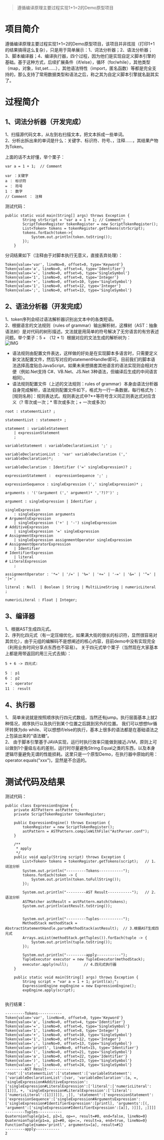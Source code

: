 > 遵循编译原理主要过程实现1+1=2的Demo原型项目

# 项目简介
遵循编译原理主要过程实现1+1=2的Demo原型项目，该项目并非炫技（打印1+1的结果搞得这么复杂），只是用于简单展示：1、词法分析器；2、语法分析器；3、脚本编译器；4、编译执行器，四个过程，因为他们是实现自定义脚本引擎的基础。基于这种方式，后续扩展条件（if/else），循环（for/while），其他类型（map，对象，list,set……），其他语法特性（import，匿名函数）等都是完全支持的，那么支持了常用数据类型和语法之后，称之其为自定义脚本引擎就名副其实了。

# 过程简介

## 1、词法分析器（开发完成） 
  1、扫描源代码文本，从左到右扫描文本，把文本拆成一些单词。  
  2、分析出拆出来的单词是什么：关键字、标识符、符号、，注释……，其结果产物为Token。

上面的话不太好懂，举个栗子：
```
var a = 1 + 1;  // Comment

var ：关键字
a ： 标识符
= ： 符号
1 ： 数字
// Comment ： 注释

```

测试代码：    
```
public static void main(String[] args) throws Exception {
        String strScript = "var a = 1 + 1; // Comment";
        ScriptTokenRegister tokenRegister = new ScriptTokenRegister();
        List<Token> tokens = tokenRegister.getTokens(strScript);
        tokens.forEach(token->{
            System.out.println(token.toString());
        });
    }
```

分词结果如下（注释由于对脚本执行无意义，直接丢弃处理）：

```
Token{value='var', lineNo=0, offset=0, type='Keyword'}
Token{value='a', lineNo=0, offset=4, type='Identifier'}
Token{value='=', lineNo=0, offset=6, type='SingleSymbol'}
Token{value='1', lineNo=0, offset=8, type='Integer'}
Token{value='+', lineNo=0, offset=10, type='SingleSymbol'}
Token{value='1', lineNo=0, offset=12, type='Integer'}
Token{value=';', lineNo=0, offset=13, type='SingleSymbol'}
```

## 2、语法分析器（开发完成） 
  1、token序列会经过语法解析器识别出文本中的各类短语。  
  2、根据语言的文法规则（rules of grammar）输出解析树，这棵树（AST：抽象语法树）是对代码的树形描述。文法就是用简单的符号解决了无穷语言的有穷表述问题。举个栗子：5 + （12 * 1）根据对应的文法生成的解析树为：  
![IMG](https://s1.ax1x.com/2022/03/09/bfZqwn.png)  

* 语法规则由配置文件表达，这样做的好处是在实现脚本多语言时，只需要定义新文法配置文件，然后写对应的statementHandler即可。目前我们的脚本语法选择高度贴合JavaScript，如果未来想搞套其他语言的语法实现则会相对方便（例如.Net支持 C#、VB.Net、JS.Net 3种语法，但编译后生成的中间语言相同）。
* 语法规则配置文件（上述的文法规则：rules of grammar）本身由语法分析器自身完成解析，语法规则配置文件如下，格式为一行一条数据，每行格式为：[规则名称]：规则表达式。规则表达式中\?\*\+等符号含义同正则表达式对应含义（? 零次或一次；* 零次或多次；+ 一次或多次）
```
root : statementList? ;

statementList : statement+ ;

statement : variableStatement
    | expressionStatement
    ;

variableStatement : variableDeclarationList ';' ;

variableDeclarationList : 'var' variableDeclaration (',' variableDeclaration)*;

variableDeclaration : Identifier ('=' singleExpression)? ;

expressionStatement :  expressionSequence ';' ;

expressionSequence : singleExpression (',' singleExpression)* ;

arguments : '('(argument (',' argument)* ','?)?')' ;

argument : singleExpression | Identifier ;

singleExpression
    : singleExpression arguments                                            # ArgumentsExpression
    | singleExpression ('+' | '-') singleExpression                         # AdditiveExpression
    | singleExpression '=' singleExpression                                 # AssignmentExpression
    | singleExpression assignmentOperator singleExpression                  # AssignmentOperatorExpression
    | Identifier                                                            # IdentifierExpression
    | literal                                                               # LiteralExpression
    ;

assignmentOperator : '*=' | '/=' | '%=' | '+=' | '-=' | '&=' | '^=' | '|=';

literal : Null  | Boolean | String | MultiLineString | numericLiteral ;

numericLiteral : Float | Integer;
```

## 3、编译器
  1、根据AST生成四元式。  
  2、序列化四元式（有一定压缩优化，如果满大街的很长的标识符，显然很容易对其优化），由于元组的编解码不是想阐述的核心内容，目前demo中没有实现完全（利用业务时间分享点东西也不容易）。
  关于四元式举个栗子（当然现在大家基本上都是用带返回的用三元式去搞）：
```
5 + 6 -> 四元式:

5 ： p1
6 ： p2
+ ： operator
11 ： result
```

## 4、执行器  
  1、 简单来说就是按照顺序执行四元式数组，当然还有jump。执行层面基本上就2种情况，顺序执行以及执行到某个位置之后跳到另外的位置。 我们可以想想for循环转换为do while、可以想想if/else的执行，基本上很多的语法都是在基础语法之上包装出来的“语法糖”。    
  2、 由于脚本引擎基于JAVA实现，运行时执行效率只能做到接近JVM，原则上可以做到1个量级左右的差别，运行时尽量避免String.Equal之类的东西，以及本身逻辑尽量避免无谓的性能损耗。这里只是一个原型Demo，在执行器中原始的用：operator.equals("xxx")，显然是不合适的。
  
# 测试代码及结果
测试代码：
```
public class ExpressionEngine {
    private ASTPattern astPattern;
    private ScriptTokenRegister tokenRegister;

    public ExpressionEngine() throws Exception {
        tokenRegister = new ScriptTokenRegister();
        astPattern = ASTPattern.compileWithFile("AstParser.conf");
    }

    /**
     * apply
     */
    public void apply(String script) throws Exception {
        List<Token> tokens = tokenRegister.getTokens(script);   // 1.词法分析
        System.out.println("---------Tokens-----------");
        tokens.forEach(token -> {
            System.out.println(token.toFullString());
        });

        System.out.println("---------AST Result-----------");   // 2.语法分析
        ASTMatcher astResult = astPattern.match(tokens);
        System.out.println(astResult.toString());


        System.out.println("---------Tuples-----------");
        MethodStack methodStack = AbstractStatementHandle.parseMethodStack(astResult);  // 3.根据AST生成四元式
        Arrays.asList(methodStack.getTuples()).forEach(tuple -> {
            System.out.println(tuple.toString());
        });

        System.out.println("---------apply-----------");
        TupleExecutor executor = new TupleExecutor(methodStack);
        executor.apply(null);       // 4.四元式执行器
    }

    public static void main(String[] args) throws Exception {
        String script = "var a = 1 + 1; printl(a);";
        ExpressionEngine expEngine = new ExpressionEngine();
        expEngine.apply(script);
  
```

执行结果：
```
---------Tokens-----------
Token{value='var', lineNo=0, offset=0, type='Keyword'}
Token{value='a', lineNo=0, offset=4, type='Identifier'}
Token{value='=', lineNo=0, offset=6, type='SingleSymbol'}
Token{value='1', lineNo=0, offset=8, type='Integer'}
Token{value='+', lineNo=0, offset=10, type='SingleSymbol'}
Token{value='1', lineNo=0, offset=12, type='Integer'}
Token{value=';', lineNo=0, offset=13, type='SingleSymbol'}
Token{value='printl', lineNo=0, offset=15, type='Identifier'}
Token{value='(', lineNo=0, offset=21, type='SingleSymbol'}
Token{value='a', lineNo=0, offset=22, type='Identifier'}
Token{value=')', lineNo=0, offset=23, type='SingleSymbol'}
Token{value=';', lineNo=0, offset=24, type='SingleSymbol'}
---------AST Result-----------
'root':['statementList':['statement':['variableStatement':['variableDeclarationList':[var, 'variableDeclaration':[a, =, 'singleExpression#AdditiveExpression':['singleExpression#LiteralExpression':['literal':['numericLiteral':[1]]], +, 'singleExpression#LiteralExpression':['literal':['numericLiteral':[1]]]]]], ;]], 'statement':['expressionStatement':['expressionSequence':['singleExpression#ArgumentsExpression':['singleExpression#IdentifierExpression':[printl], 'arguments':[(, 'argument':['singleExpression#IdentifierExpression':[a]], )]]], ;]]]]
---------Tuples-----------
QuaternionTuple{p1=1, p2=1, op=+, result=#0, end=false, lineNo=0}
QuaternionTuple{p1=a, p2=#0, op=:=, result=a, end=true, lineNo=0}
FunctionTuple{name='printl', arguments=[a], result=#1}
---------apply-----------
2
```

